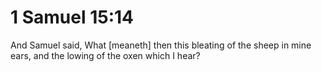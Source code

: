 # 1 Samuel 15:14

And Samuel said, What [meaneth] then this bleating of the sheep in mine ears, and the lowing of the oxen which I hear?